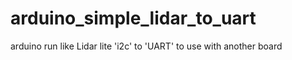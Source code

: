 # arduino_simple_lidar_to_uart
arduino run like Lidar lite 'i2c' to 'UART' to use with another board
